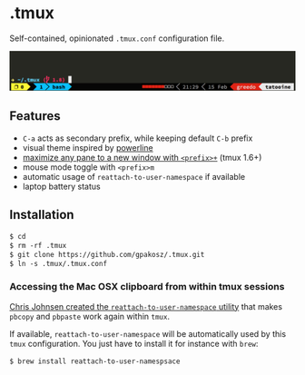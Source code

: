 .tmux
=====

Self-contained, opinionated `.tmux.conf` configuration file.

![Screenshot](screenshot.png)

Features
--------

 - `C-a` acts as secondary prefix, while keeping default `C-b` prefix
 - visual theme inspired by [powerline](https://github.com/Lokaltog/powerline)
 - [maximize any pane to a new window with `<prefix>+`](http://pempek.net/articles/2013/04/14/maximizing-tmux-pane-new-window/) (tmux 1.6+)
 - mouse mode toggle with `<prefix>m`
 - automatic usage of `reattach-to-user-namespace` if available
 - laptop battery status

Installation
------------

    $ cd
    $ rm -rf .tmux
    $ git clone https://github.com/gpakosz/.tmux.git
    $ ln -s .tmux/.tmux.conf

### Accessing the Mac OSX clipboard from within tmux sessions

[Chris Johnsen created the `reattach-to-user-namespace`
utility](https://github.com/ChrisJohnsen/tmux-MacOSX-pasteboard) that makes
`pbcopy` and `pbpaste` work again within `tmux`.

If available, `reattach-to-user-namespace` will be automatically used by this
`tmux` configuration. You just have to install it for instance with `brew`:

    $ brew install reattach-to-user-namespsace
